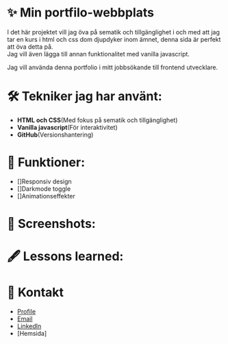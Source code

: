 # ✨ Min portfilo-webbplats 

I det här projektet vill jag öva på sematik och tillgänglighet i och med att jag tar en kurs i html och css dom djupdyker inom ämnet, denna sida är perfekt att öva detta på.  
Jag vill även lägga till annan funktionalitet med vanilla javascript. 

Jag vill använda denna portfolio i mitt jobbsökande till frontend utvecklare. 

# 🛠 Tekniker jag har använt:
- **HTML och CSS**(Med fokus på sematik och tillgänglighet)
- **Vanilla javascript**(För interaktivitet)
- **GitHub**(Versionshantering)

# 🚀 Funktioner:
- []Responsiv design
- []Darkmode toggle
- []Animationseffekter
  

# 📸 Screenshots:

# 🖋️ Lessons learned:

# 📩 Kontakt
- [Profile]([github](https://github.com/JennieGalmin))
- [Email](jennie.galmin@gmail.com)
- [LinkedIn](https://www.linkedin.com/in/jennie-galmin-939b94115/)
- [Hemsida]
